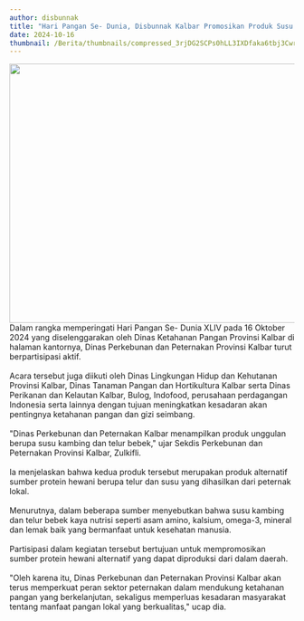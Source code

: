 ```yaml
---
author: disbunnak
title: "Hari Pangan Se- Dunia, Disbunnak Kalbar Promosikan Produk Susu Kambing dan Telur Bebek"
date: 2024-10-16
thumbnail: /Berita/thumbnails/compressed_3rjDG2SCPs0hLL3IXDfaka6tbj3CwrLbXtum7Lce.jpg
---
```

<p><img src="/images/CzUr0uu0eV6m5TGKer7Q.jpeg" width="640" height="458" alt="" /><br />Dalam rangka memperingati Hari Pangan Se- Dunia XLIV pada 16 Oktober 2024 yang diselenggarakan oleh Dinas Ketahanan Pangan Provinsi Kalbar di halaman kantornya, Dinas Perkebunan dan Peternakan Provinsi Kalbar turut berpartisipasi aktif.<br /><br />Acara tersebut juga diikuti oleh Dinas Lingkungan Hidup dan Kehutanan Provinsi Kalbar, Dinas Tanaman Pangan dan Hortikultura Kalbar serta Dinas Perikanan dan Kelautan Kalbar, Bulog, Indofood, perusahaan perdagangan Indonesia serta lainnya dengan tujuan meningkatkan kesadaran akan pentingnya ketahanan pangan dan gizi seimbang.<br /><br />"Dinas Perkebunan dan Peternakan Kalbar menampilkan produk unggulan berupa susu kambing dan telur bebek," ujar Sekdis Perkebunan dan Peternakan Provinsi Kalbar, Zulkifli.<br /><br />Ia menjelaskan bahwa kedua produk tersebut merupakan produk alternatif sumber protein hewani berupa telur dan susu yang dihasilkan dari peternak lokal.<br /><br />Menurutnya, dalam beberapa sumber menyebutkan bahwa susu kambing dan telur bebek kaya nutrisi seperti asam amino, kalsium, omega-3, mineral dan lemak baik yang bermanfaat untuk kesehatan manusia.<br /><br />Partisipasi dalam kegiatan tersebut bertujuan untuk mempromosikan sumber protein hewani alternatif yang dapat diproduksi dari dalam daerah.<br /><br />"Oleh karena itu, Dinas Perkebunan dan Peternakan Provinsi Kalbar akan terus memperkuat peran sektor peternakan dalam mendukung ketahanan pangan yang berkelanjutan, sekaligus memperluas kesadaran masyarakat tentang manfaat pangan lokal yang berkualitas," ucap dia.<br /><br /></p>